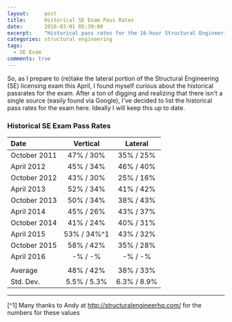 ```yaml
---
layout:     post
title:      Historical SE Exam Pass Rates
date:       2016-03-01 05:39:00
excerpt:    "Historical pass rates for the 16-hour Structural Engineering (SE) licensing exam."
categories: structural engineering
tags:
  - SE Exam
comments: true
---
```


So, as I prepare to (re)take the lateral portion of the Structural Engineering (SE) licensing exam this April, I found myself curious about the historical passrates for the exam. After a ton of digging and realizing that there isn't a single source (easily found via Google), I've decided to list the historical pass rates for the exam here. Ideally I will keep this up to date.

### Historical SE Exam Pass Rates

| Date | Vertical | Lateral |
|:--------|:-------:|:--------:|
| October 2011   | 47% / 30%   | 35% / 25%  |
| April 2012   | 45% / 34%   | 46% / 40%   |
| October 2012   | 43% / 30% | 25% / 16%   |  
| April 2013   |  52% / 34%   | 41% / 42%   |
| October 2013   | 50% / 34% | 38% / 43%   |  
| April 2014   |  45% / 26%   | 43% / 37%   |
| October 2014   | 41% / 24% | 40% / 31%   |  
| April 2015   |  53% / 34%^1   | 43% / 32%   |
| October 2015   | 58% / 42% | 35% / 28%   |  
| April 2016   |  -% / -%   | -% / -%   |
|  |  |  |
| Average  | 48% / 42% | 38% / 33% |
Std. Dev. | 5.5% / 5.3% | 6.3% / 8.9% |

---
[^1] Many thanks to Andy at http://structuralengineerhq.com/ for the numbers for these values


